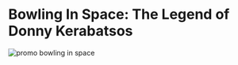 # Bowling In Space: The Legend of Donny Kerabatsos

![promo bowling in space]('lebowski-bowling/images/promo.jpg')

